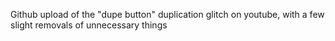 Github upload of the "dupe button" duplication glitch on youtube, with a few slight removals of unnecessary things